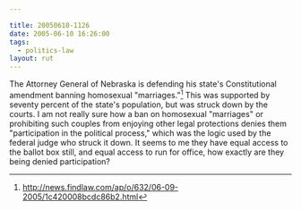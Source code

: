```yaml
---

title: 20050610-1126
date: 2005-06-10 16:26:00
tags:
  - politics-law
layout: rut
---
```


The Attorney General of Nebraska is defending his state's
Constitutional amendment banning homosexual "marriages."[^1] This
was supported by seventy percent of the state's population, but
was struck down by the courts.  I am not really sure how a ban on
homosexual "marriages" or prohibiting such couples from enjoying
other legal protections denies them "participation in the political
process," which was the logic used by the federal judge who struck
it down.  It seems to me they have equal access to the ballot box
still, and equal access to run for office, how exactly are they
being denied participation?

[^1]: http://news.findlaw.com/ap/o/632/06-09-2005/1c420008bcdc86b2.html

